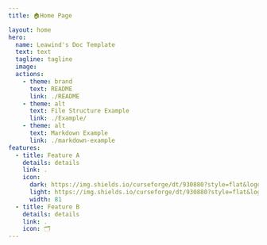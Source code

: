 ```yaml
---
title: 🏠Home Page

layout: home
hero:
  name: Leawind's Doc Template
  text: text
  tagline: tagline
  image: 
  actions:
    - theme: brand
      text: README
      link: ./README
    - theme: alt
      text: File Structure Example
      link: ./Example/
    - theme: alt
      text: Markdown Example
      link: ./markdown-example
features:
  - title: Feature A
    details: details
    link: .
    icon: 
      dark: https://img.shields.io/curseforge/dt/930880?style=flat&logo=curseforge&logoColor=f16436&label=%20&color=4f4f4f
      light: https://img.shields.io/curseforge/dt/930880?style=flat&logo=curseforge&logoColor=4f4f4f&label=%20&color=f16436
      width: 81
  - title: Feature B
    details: details
    link: .
    icon: 🗂
---
```

